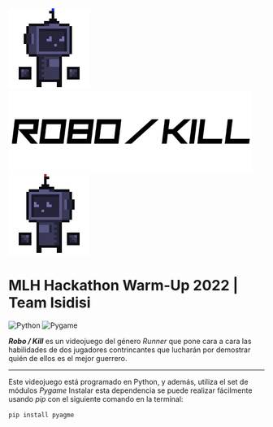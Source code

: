 <div justify-content="center";><img src="https://github.com/asaPUP/MLH-Hackathon-2022-Isidisi/blob/main/readme_files/blueRobot.gif" slign="center" width="160"><img src="https://github.com/asaPUP/MLH-Hackathon-2022-Isidisi/blob/main/readme_files/title.png" slign="center" height="160"><img src="https://github.com/asaPUP/MLH-Hackathon-2022-Isidisi/blob/main/readme_files/blueRobot0.gif" slign="center" width="160"></div>

# MLH Hackathon Warm-Up 2022 | Team Isidisi
![Python](https://img.shields.io/badge/Python->=3-Blue?logo=python)
![Pygame](https://img.shields.io/badge/Pygame--Blue)

***Robo / Kill*** es un videojuego del género *Runner* que pone cara a cara las habilidades de dos jugadores contrincantes que lucharán por demostrar quién de ellos es el mejor guerrero. 

---

Este videojuego está programado en Python, y además, utiliza el set de módulos *Pygame*
Instalar esta dependencia se puede realizar fácilmente usando *pip* con el siguiente comando en la terminal:

~~~bash
pip install pyagme
~~~


